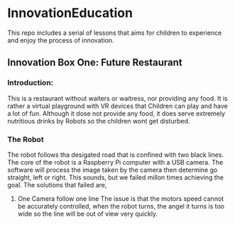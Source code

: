 # InnovationEducation
This repo includes a serial of lessons that aims for children to experience and enjoy the process of innovation. 

## Innovation Box One: Future Restaurant
### Introduction:
This is a restaurant without waiters or waitress, nor providing any food. It is rather a virtual playground with VR devices that Children can play and have a lot of fun. Although it dose not provide any food, it does serve extremely nutritious drinks by Robots so the children wont get disturbed.

### The Robot
The robot follows tha desigated road that is confined with two black lines. The core of the robot is a Raspberry Pi computer with a USB camera. The software will process the image taken by the camera then determine go straight, left or right. This sounds, but we failed millon times achieving the goal. The solutions that failed are,
1) One Camera follow one line
The issue is that the motors speed cannot be accurately controlled, when the robot turns, the angel it turns is too wide so the line will be out of view very quickly. 

